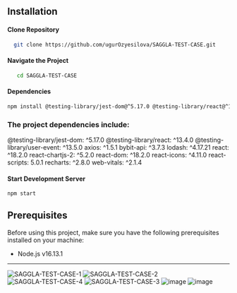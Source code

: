 ## Installation

#### Clone Repository

```bash
  git clone https://github.com/ugurOzyesilova/SAGGLA-TEST-CASE.git
```

#### Navigate the Project

```bash
   cd SAGGLA-TEST-CASE
```

#### Dependencies

```bash
npm install @testing-library/jest-dom@^5.17.0 @testing-library/react@^13.4.0 @testing-library/user-event@^13.5.0 axios@^1.5.1 bybit-api@^3.7.3 lodash@^4.17.21 react@^18.2.0 react-chartjs-2@^5.2.0 react-dom@^18.2.0 react-icons@^4.11.0 react-scripts@5.0.1 recharts@^2.8.0 web-vitals@^2.1.4
```

### The project dependencies include:

@testing-library/jest-dom: ^5.17.0
@testing-library/react: ^13.4.0
@testing-library/user-event: ^13.5.0
axios: ^1.5.1
bybit-api: ^3.7.3
lodash: ^4.17.21
react: ^18.2.0
react-chartjs-2: ^5.2.0
react-dom: ^18.2.0
react-icons: ^4.11.0
react-scripts: 5.0.1
recharts: ^2.8.0
web-vitals: ^2.1.4



#### Start Development Server 

```bash
npm start
```

## Prerequisites

Before using this project, make sure you have the following prerequisites installed on your machine:

- Node.js v16.13.1
________________

![SAGGLA-TEST-CASE-1](https://github.com/ugurOzyesilova/SAGGLA-TEST-CASE/assets/81923195/a1d3d3ea-8f19-4c52-b3f9-ca69e56db20a)
![SAGGLA-TEST-CASE-2](https://github.com/ugurOzyesilova/SAGGLA-TEST-CASE/assets/81923195/57cbeafc-2d7d-4905-be1a-2932d56487ba)
![SAGGLA-TEST-CASE-4](https://github.com/ugurOzyesilova/SAGGLA-TEST-CASE/assets/81923195/837bab89-c665-4b79-bf84-b3fe71651518)
![SAGGLA-TEST-CASE-3](https://github.com/ugurOzyesilova/SAGGLA-TEST-CASE/assets/81923195/588fbbc8-b2ee-4b7f-bcc8-499b65150867)
![image](https://github.com/ugurOzyesilova/SAGGLA-TEST-CASE/assets/81923195/2a98656a-3e56-4755-8cc1-aaadf290fc51)
![image](https://github.com/ugurOzyesilova/SAGGLA-TEST-CASE/assets/81923195/c3ec5376-b9cc-4e76-b0d4-c62344c7b421)


